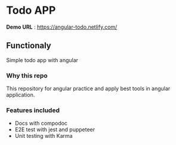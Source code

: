 # Todo APP

**Demo URL** : https://angular-todo.netlify.com/

## Functionaly
Simple todo app with angular

### Why this repo
This repository for angular practice and apply best tools in angular application.

### Features included
- Docs with compodoc
- E2E test with jest and puppeteer
- Unit testing with Karma